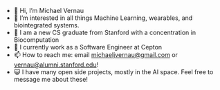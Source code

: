 - 👋 Hi, I’m Michael Vernau
- 👀 I’m interested in all things Machine Learning, wearables, and biointegrated systems.
- 🌱 I am a new CS graduate from Stanford with a concentration in Biocomputation
- 🔱 I currently work as a Software Engineer at Cepton
- 📫 How to reach me:  email michaeljvernau@gmail.com or vernau@alumni.stanford.edu!
- 😺 I have many open side projects, mostly in the AI space. Feel free to message me about these!
